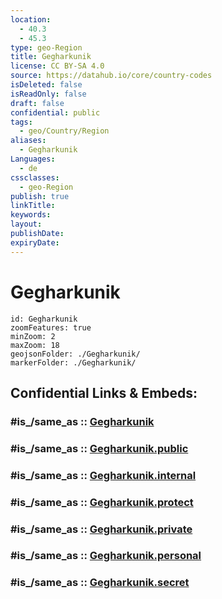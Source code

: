 ```yaml
---
location:
  - 40.3
  - 45.3
type: geo-Region
title: Gegharkunik
license: CC BY-SA 4.0
source: https://datahub.io/core/country-codes
isDeleted: false
isReadOnly: false
draft: false
confidential: public
tags:
  - geo/Country/Region
aliases:
  - Gegharkunik
Languages:
  - de
cssclasses:
  - geo-Region
publish: true
linkTitle:
keywords:
layout:
publishDate:
expiryDate:
---
```


# Gegharkunik

```leaflet
id: Gegharkunik
zoomFeatures: true 
minZoom: 2 
maxZoom: 18
geojsonFolder: ./Gegharkunik/
markerFolder: ./Gegharkunik/
```


## Confidential Links & Embeds: 

### #is_/same_as :: [Gegharkunik](/_Standards/Earth/Continent/Asia/Asia~North~West/Armenia/Provinces~Armenia/Gegharkunik.md) 

### #is_/same_as :: [Gegharkunik.public](/_public/Earth/Continent/Asia/Asia~North~West/Armenia/Provinces~Armenia/Gegharkunik.public.md) 

### #is_/same_as :: [Gegharkunik.internal](/_internal/Earth/Continent/Asia/Asia~North~West/Armenia/Provinces~Armenia/Gegharkunik.internal.md) 

### #is_/same_as :: [Gegharkunik.protect](/_protect/Earth/Continent/Asia/Asia~North~West/Armenia/Provinces~Armenia/Gegharkunik.protect.md) 

### #is_/same_as :: [Gegharkunik.private](/_private/Earth/Continent/Asia/Asia~North~West/Armenia/Provinces~Armenia/Gegharkunik.private.md) 

### #is_/same_as :: [Gegharkunik.personal](/_personal/Earth/Continent/Asia/Asia~North~West/Armenia/Provinces~Armenia/Gegharkunik.personal.md) 

### #is_/same_as :: [Gegharkunik.secret](/_secret/Earth/Continent/Asia/Asia~North~West/Armenia/Provinces~Armenia/Gegharkunik.secret.md)

